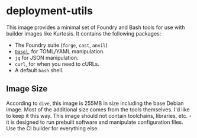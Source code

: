 # deployment-utils

This image provides a minimal set of Foundry and Bash tools for use with builder images like Kurtosis. It contains the
following packages:

- The Foundry suite (`forge`, `cast`, `anvil`)
- [`Dasel`](https://github.com/TomWright/dasel), for TOML/YAML manipulation.
- `jq` for JSON manipulation.
- `curl`, for when you need to cURLs.
- A default `bash` shell.

## Image Size

According to `dive`, this image is 255MB in size including the base Debian image. Most of the additional size comes from
the tools themselves. I'd like to keep it this way. This image should not contain toolchains, libraries, etc. - it is
designed to run prebuilt software and manipulate configuration files. Use the CI builder for everything else.